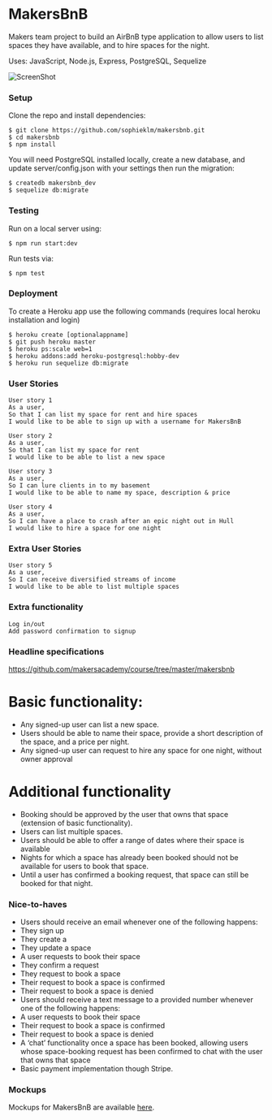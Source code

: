 # MakersBnB

Makers team project to build an AirBnB type application to allow users to list spaces they have available, and to hire spaces for the night.

Uses: JavaScript, Node.js, Express, PostgreSQL, Sequelize

![ScreenShot](https://raw.github.com/sophieklm/makersbnb/master/img/makersbnb_screenshot.png)

### Setup

Clone the repo and install dependencies:

```
$ git clone https://github.com/sophieklm/makersbnb.git
$ cd makersbnb
$ npm install
```

You will need PostgreSQL installed locally, create a new database, and update server/config.json with your settings then run the migration:

```
$ createdb makersbnb_dev
$ sequelize db:migrate
```

### Testing

Run on a local server using:
```
$ npm run start:dev
```
Run tests via:
```
$ npm test
```

### Deployment

To create a Heroku app use the following commands (requires local heroku installation and login)

```
$ heroku create [optionalappname]
$ git push heroku master
$ heroku ps:scale web=1
$ heroku addons:add heroku-postgresql:hobby-dev
$ heroku run sequelize db:migrate
```

### User Stories

```
User story 1
As a user,
So that I can list my space for rent and hire spaces
I would like to be able to sign up with a username for MakersBnB

User story 2
As a user,
So that I can list my space for rent
I would like to be able to list a new space

User story 3
As a user,
So I can lure clients in to my basement
I would like to be able to name my space, description & price

User story 4
As a user,
So I can have a place to crash after an epic night out in Hull
I would like to hire a space for one night
```

### Extra User Stories
```
User story 5
As a user,
So I can receive diversified streams of income
I would like to be able to list multiple spaces

```

### Extra functionality
```
Log in/out
Add password confirmation to signup
```

### Headline specifications

https://github.com/makersacademy/course/tree/master/makersbnb

# Basic functionality:
- Any signed-up user can list a new space.
- Users should be able to name their space, provide a short description of the space, and a price per night.
- Any signed-up user can request to hire any space for one night, without owner approval

# Additional functionality
- Booking should be approved by the user that owns that space (extension of basic functionality).
- Users can list multiple spaces.
- Users should be able to offer a range of dates where their space is available
- Nights for which a space has already been booked should not be available for users to book that space.
- Until a user has confirmed a booking request, that space can still be booked for that night.

### Nice-to-haves

- Users should receive an email whenever one of the following happens:
 - They sign up
 - They create a
 - They update a space
 - A user requests to book their space
 - They confirm a request
 - They request to book a space
 - Their request to book a space is confirmed
 - Their request to book a space is denied
- Users should receive a text message to a provided number whenever one of the following happens:
 - A user requests to book their space
 - Their request to book a space is confirmed
 - Their request to book a space is denied
- A ‘chat’ functionality once a space has been booked, allowing users whose space-booking request has been confirmed to chat with the user that owns that space
- Basic payment implementation though Stripe.

### Mockups

Mockups for MakersBnB are available [here](https://github.com/makersacademy/course/blob/master/makersbnb/makers_bnb_images/MakersBnB_mockups.pdf).
